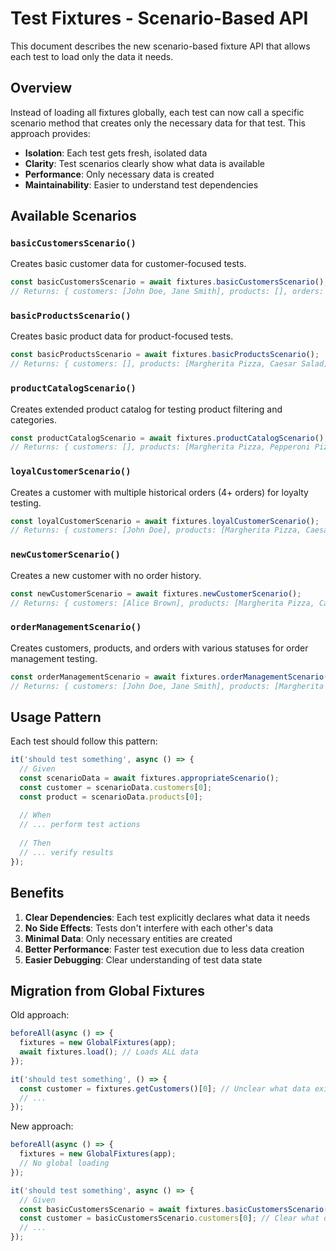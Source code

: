 # Test Fixtures - Scenario-Based API

This document describes the new scenario-based fixture API that allows each test to load only the data it needs.

## Overview

Instead of loading all fixtures globally, each test can now call a specific scenario method that creates only the necessary data for that test. This approach provides:

- **Isolation**: Each test gets fresh, isolated data
- **Clarity**: Test scenarios clearly show what data is available
- **Performance**: Only necessary data is created
- **Maintainability**: Easier to understand test dependencies

## Available Scenarios

### `basicCustomersScenario()`
Creates basic customer data for customer-focused tests.
```typescript
const basicCustomersScenario = await fixtures.basicCustomersScenario();
// Returns: { customers: [John Doe, Jane Smith], products: [], orders: [] }
```

### `basicProductsScenario()`
Creates basic product data for product-focused tests.
```typescript
const basicProductsScenario = await fixtures.basicProductsScenario();
// Returns: { customers: [], products: [Margherita Pizza, Caesar Salad], orders: [] }
```

### `productCatalogScenario()`
Creates extended product catalog for testing product filtering and categories.
```typescript
const productCatalogScenario = await fixtures.productCatalogScenario();
// Returns: { customers: [], products: [Margherita Pizza, Pepperoni Pizza, Caesar Salad, Garlic Bread], orders: [] }
```

### `loyalCustomerScenario()`
Creates a customer with multiple historical orders (4+ orders) for loyalty testing.
```typescript
const loyalCustomerScenario = await fixtures.loyalCustomerScenario();
// Returns: { customers: [John Doe], products: [Margherita Pizza, Caesar Salad], orders: [4 delivered orders] }
```

### `newCustomerScenario()`
Creates a new customer with no order history.
```typescript
const newCustomerScenario = await fixtures.newCustomerScenario();
// Returns: { customers: [Alice Brown], products: [Margherita Pizza, Caesar Salad], orders: [] }
```

### `orderManagementScenario()`
Creates customers, products, and orders with various statuses for order management testing.
```typescript
const orderManagementScenario = await fixtures.orderManagementScenario();
// Returns: { customers: [John Doe, Jane Smith], products: [Margherita Pizza, Caesar Salad], orders: [PREPARING, READY] }
```

## Usage Pattern

Each test should follow this pattern:

```typescript
it('should test something', async () => {
  // Given
  const scenarioData = await fixtures.appropriateScenario();
  const customer = scenarioData.customers[0];
  const product = scenarioData.products[0];
  
  // When
  // ... perform test actions
  
  // Then
  // ... verify results
});
```

## Benefits

1. **Clear Dependencies**: Each test explicitly declares what data it needs
2. **No Side Effects**: Tests don't interfere with each other's data
3. **Minimal Data**: Only necessary entities are created
4. **Better Performance**: Faster test execution due to less data creation
5. **Easier Debugging**: Clear understanding of test data state

## Migration from Global Fixtures

Old approach:
```typescript
beforeAll(async () => {
  fixtures = new GlobalFixtures(app);
  await fixtures.load(); // Loads ALL data
});

it('should test something', () => {
  const customer = fixtures.getCustomers()[0]; // Unclear what data exists
  // ...
});
```

New approach:
```typescript
beforeAll(async () => {
  fixtures = new GlobalFixtures(app);
  // No global loading
});

it('should test something', async () => {
  // Given
  const basicCustomersScenario = await fixtures.basicCustomersScenario();
  const customer = basicCustomersScenario.customers[0]; // Clear what data exists
  // ...
});
